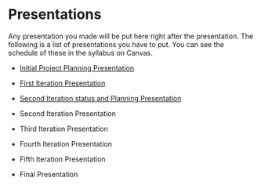 # Presentations

Any presentation you made will be put here right after the presentation. The following is a list of presentations you have to put. You can see the schedule of these in the syllabus on Canvas.

- [Initial Project Planning Presentation](https://docs.google.com/presentation/d/1aOtRp4bNe4pXUNwUvVxtKQOF4tsbvIcKP_XqGjC9jJI/edit#slide=id.g64ff039e7e_0_10)
- [First Iteration Presentation](https://docs.google.com/presentation/d/1gjtkyunI2OJ220QwspHitjR7w0wIO-cPd8gwQJXpE3s/edit#slide=id.p)

- [Second Iteration status and Planning Presentation](https://docs.google.com/presentation/d/11uOZ39zXk4b7g6o0lwViTC8PDRt2lV7gMdwq7g9FiMI/edit#slide=id.g7a8f196d5a_0_689)

 
- Second Iteration Presentation
- Third Iteration Presentation
- Fourth Iteration Presentation
- Fifth Iteration Presentation
- Final Presentation

